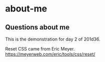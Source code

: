 # about-me

## Questions about me

This is the demonstration for day 2 of 201d36.


Reset CSS came from Eric Meyer.
https://meyerweb.com/eric/tools/css/reset/
